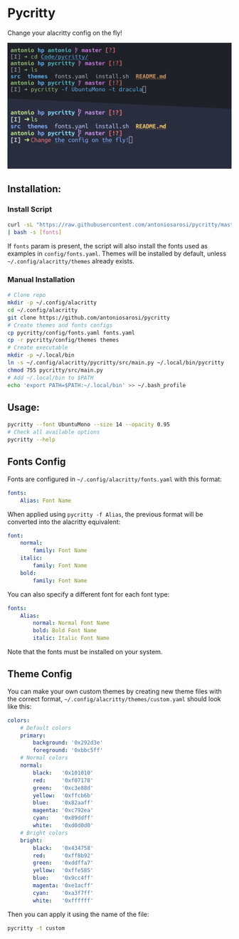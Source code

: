 # Pycritty

Change your alacritty config on the fly!

![Preview](img/preview.png)

## Installation:

### Install Script

```bash
curl -sL "https://raw.githubusercontent.com/antoniosarosi/pycritty/master/install.sh" \
| bash -s [fonts]
```

If ```fonts``` param is present, the script will also install the fonts used
as examples in ```config/fonts.yaml```. Themes will be installed by default,
unless ```~/.config/alacritty/themes``` already exists.

### Manual Installation

```bash
# Clone repo
mkdir -p ~/.config/alacritty
cd ~/.config/alacritty
git clone https://github.com/antoniosarosi/pycritty
# Create themes and fonts configs
cp pycritty/config/fonts.yaml fonts.yaml
cp -r pycritty/config/themes themes
# Create executable
mkdir -p ~/.local/bin
ln -s ~/.config/alacritty/pycritty/src/main.py ~/.local/bin/pycritty
chmod 755 pycritty/src/main.py
# Add ~/.local/bin to $PATH
echo 'export PATH=$PATH:~/.local/bin' >> ~/.bash_profile
```

## Usage:

```bash
pycritty --font UbuntuMono --size 14 --opacity 0.95
# Check all available options
pycritty --help
```

## Fonts Config

Fonts are configured in ```~/.config/alacritty/fonts.yaml``` with this format:
```yaml
fonts:
    Alias: Font Name
```

When applied using ```pycritty -f Alias```, the previous format will be
converted into the alacritty equivalent:

```yaml
font:
    normal:
        family: Font Name
    italic:
        family: Font Name
    bold:
        family: Font Name
```

You can also specify a different font for each font type:

```yaml
fonts:
    Alias:
        normal: Normal Font Name
        bold: Bold Font Name
        italic: Italic Font Name
```

Note that the fonts must be installed on your system.

## Theme Config

You can make your own custom themes by creating new theme files with the
correct format, ```~/.config/alacritty/themes/custom.yaml``` should look like
this:

```yaml
colors:
    # Default colors
    primary:
        background: '0x292d3e'
        foreground: '0xbbc5ff'
    # Normal colors
    normal:
        black:   '0x101010'
        red:     '0xf07178'
        green:   '0xc3e88d'
        yellow:  '0xffcb6b'
        blue:    '0x82aaff'
        magenta: '0xc792ea'
        cyan:    '0x89ddff'
        white:   '0xd0d0d0'
    # Bright colors
    bright:
        black:   '0x434758'
        red:     '0xff8b92'
        green:   '0xddffa7'
        yellow:  '0xffe585'
        blue:    '0x9cc4ff'
        magenta: '0xe1acff'
        cyan:    '0xa3f7ff'
        white:   '0xffffff'
```

Then you can apply it using the name of the file:

```bash
pycritty -t custom
```
